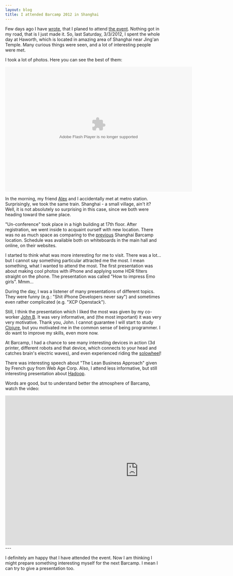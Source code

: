 ```yaml
---
layout: blog
title: I attended Barcamp 2012 in Shanghai 
---
```


Few days ago I have [wrote](http://tronenko.net/2012/02/27/plans-to-visit-barcamp-sh-2012/), that I planed to attend [the event](http://www.techyizu.org/shanghai-barcamp-2012-march-3). Nothing got in my road,  that is I just made it.
So, last Saturday, 3/3/2012, I spent the whole day at Haworth, which is located in amazing area of Shanghai near Jing'an Temple.
Many curious things were seen, and a lot of interesting people were met.

I took a lot of photos. Here you can see the best of them:

<embed type="application/x-shockwave-flash" src="https://picasaweb.google.com/s/c/bin/slideshow.swf" width="600" height="400" flashvars="host=picasaweb.google.com&captions=1&hl=ru&feat=flashalbum&RGB=0x000000&feed=https%3A%2F%2Fpicasaweb.google.com%2Fdata%2Ffeed%2Fapi%2Fuser%2F107078042288390309013%2Falbumid%2F5716039130501418321%3Falt%3Drss%26kind%3Dphoto%26hl%3Dru" pluginspage="http://www.macromedia.com/go/getflashplayer"></embed>

In the morning, my friend [Alex](http://magazeta.com) and I accidentally met at metro station. Surprisingly, we took the same train. Shanghai - a small village, ain't it? Well, it is not absolutely so surprising in this case, since we both were heading toward the same place.

"Un-conference" took place in a high building at 17th floor. After registration, we went inside to acquaint ourself with new location. There was no as much space as comparing to the [previous](http://mh.malstream.info/notes/176) Shanghai Barcamp location. Schedule was available both on whiteboards in the main hall and online, on their websites. 

I started to think what was more interesting for me to visit. There was a lot... but I cannot say something particular attracted me the most. I mean something, what I wanted to attend the most.
The first presentation was about making cool photos with iPhone and applying some HDR filters straight on the phone. The presentation was called "How to impress Emo girls". Mmm... 

During the day, I was a listener of many presentations of different topics. They were funny (e.g.: "Shit iPhone Developers never say") and sometimes even rather complicated (e.g. "XCP Openstack").

Still, I think the presentation which I liked the most was given by my co-worker [John B](http://biesnecker.com). It was very informative, and (the most important) it was very very motivative. Thank you, John.
I cannot guarantee I will start to study [Clojure](http://en.wikipedia.org/wiki/Clojure), but you motivated me in the common sense of being programmer. I do want to improve my skills, even more now. 

At Barcamp, I had a chance to see many interesting devices in action (3d printer, different robots and that device, which connects to your head and catches brain's electric waves), and even experienced riding the [solowheel](https://picasaweb.google.com/107078042288390309013/03032012ShanghaiBarcamp2012?authkey=Gv1sRgCNaqpb7N2t_peA#5716044294509866034)! 

There was interesting speech about "The Lean Business Approach" given by French guy from Web Age Corp. Also, I attend less informative, but still interesting presentation about [Hadoop](http://en.wikipedia.org/wiki/Hadoop). 

Words are good, but to understand better the atmosphere of Barcamp, watch the video: 

<iframe width="853" height="480" src="http://www.youtube.com/embed/aM1zN07Mrts" frameborder="0" allowfullscreen></iframe>
---

I definitely am happy that I have attended the event. Now I am thinking I might prepare something interesting myself for the next Barcamp. I mean I can try to give a presentation too.